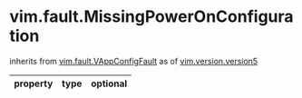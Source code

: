 vim.fault.MissingPowerOnConfiguration
=====================================
inherits from [vim.fault.VAppConfigFault](docs/vim.fault.VAppConfigFault.md)
as of [vim.version.version5](docs/vim.version.md)

| property | type | optional |
|:---------|:-----|:---------|
